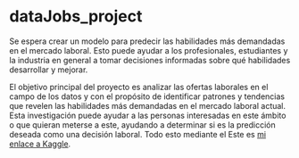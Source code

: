 # dataJobs_project

Se espera crear un modelo para predecir las habilidades más demandadas en el mercado laboral. Esto puede ayudar a los profesionales, estudiantes y la industria en general a tomar decisiones informadas sobre qué habilidades desarrollar y mejorar.

El objetivo principal del proyecto es analizar las ofertas laborales en el campo de los datos y con el propósito de identificar patrones y tendencias que revelen las habilidades más demandadas en el mercado laboral actual. Esta investigación puede ayudar a las personas interesadas en este ámbito o que quieran meterse a este, ayudando a determinar si es la predicción deseada como una decisión laboral. Todo esto mediante el Este es [mi enlace a Kaggle](https://www.kaggle.com/datasets/andresionek/data-jobs-listings-glassdoor?select=glassdoor.csv).

